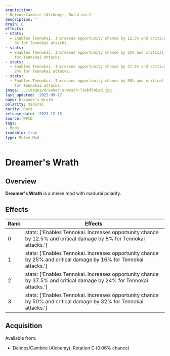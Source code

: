 ```yaml
---
acquisition:
- Deimos/Cambire (Alchemy), Rotation C
description: ''
drain: 6
effects:
- stats:
  - Enables Tennokai. Increases opportunity chance by 12.5% and critical damage by
    8% for Tennokai attacks.
- stats:
  - Enables Tennokai. Increases opportunity chance by 25% and critical damage by 16%
    for Tennokai attacks.
- stats:
  - Enables Tennokai. Increases opportunity chance by 37.5% and critical damage by
    24% for Tennokai attacks.
- stats:
  - Enables Tennokai. Increases opportunity chance by 50% and critical damage by 32%
    for Tennokai attacks.
image: ../images/dreamer's-wrath-73ebfb45ad.jpg
last_updated: '2025-09-17'
name: Dreamer's Wrath
polarity: madurai
rarity: Rare
release_date: '2023-12-13'
source: WFCD
tags:
- Mods
tradable: true
type: Melee Mod
---
```


# Dreamer's Wrath

## Overview

**Dreamer's Wrath** is a melee mod with madurai polarity.

## Effects

| Rank | Effects |
|------|----------|
| 0 | stats: ['Enables Tennokai. Increases opportunity chance by 12.5% and critical damage by 8% for Tennokai attacks.'] |
| 1 | stats: ['Enables Tennokai. Increases opportunity chance by 25% and critical damage by 16% for Tennokai attacks.'] |
| 2 | stats: ['Enables Tennokai. Increases opportunity chance by 37.5% and critical damage by 24% for Tennokai attacks.'] |
| 3 | stats: ['Enables Tennokai. Increases opportunity chance by 50% and critical damage by 32% for Tennokai attacks.'] |

## Acquisition

Available from:
- Deimos/Cambire (Alchemy), Rotation C (0.06% chance)

